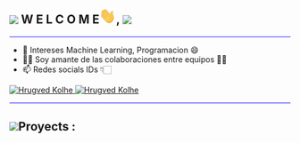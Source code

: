 ## <img src="https://media.giphy.com/media/iY8CRBdQXODJSCERIr/giphy.gif" width="30px"> W E L C O M E<img src="https://raw.githubusercontent.com/ABSphreak/ABSphreak/master/gifs/Hi.gif" width="30px">, <img src="https://media.giphy.com/media/iY8CRBdQXODJSCERIr/giphy.gif" width="30px">

<hr style="height:2px;border-width:1;border-radius: 5px;color:gray;background-color:#8080ff">

- 👀 Intereses Machine Learning, Programacion 😄<br/>
- ✌🏻 Soy amante de las colaboraciones entre equipos  ✌🏻<br/>
- 📫 Redes socials IDs 👇🏻 <br/>

<!-----Social Accounts------>


<a href="https://www.linkedin.com/in/jefferson-junior-santos-huamolle-179353247/">
<img border="0" alt="Hrugved Kolhe" src="https://img.icons8.com/doodle/40/000000/linkedin--v2.png"/>
</a>

<a href="https://www.instagram.com/jeff_07.30/">
<img border="0" alt="Hrugved Kolhe" src="https://img.icons8.com/doodle/38/000000/instagram--v1.png"/>
</a>


 
<hr style="height:2px;border-width:1;border-radius: 5px;color:#8080ff;background-color:#8080ff">

<!-----Contribution figures------>

## <img src="https://media.giphy.com/media/iY8CRBdQXODJSCERIr/giphy.gif" width="30px">Proyects  :


